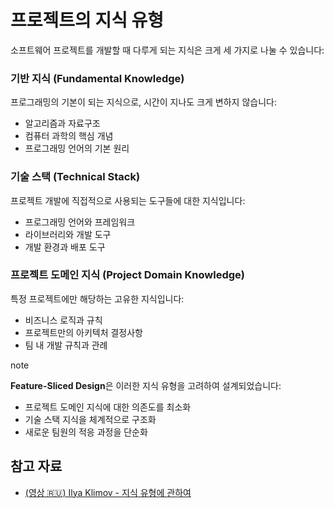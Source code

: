 # 프로젝트의 지식 유형

소프트웨어 프로젝트를 개발할 때 다루게 되는 지식은 크게 세 가지로 나눌 수 있습니다:

### 기반 지식 (Fundamental Knowledge)[​](#기반-지식-fundamental-knowledge "해당 헤딩으로 이동")

프로그래밍의 기본이 되는 지식으로, 시간이 지나도 크게 변하지 않습니다:

* 알고리즘과 자료구조
* 컴퓨터 과학의 핵심 개념
* 프로그래밍 언어의 기본 원리

### 기술 스택 (Technical Stack)[​](#기술-스택-technical-stack "해당 헤딩으로 이동")

프로젝트 개발에 직접적으로 사용되는 도구들에 대한 지식입니다:

* 프로그래밍 언어와 프레임워크
* 라이브러리와 개발 도구
* 개발 환경과 배포 도구

### 프로젝트 도메인 지식 (Project Domain Knowledge)[​](#프로젝트-도메인-지식-project-domain-knowledge "해당 헤딩으로 이동")

특정 프로젝트에만 해당하는 고유한 지식입니다:

* 비즈니스 로직과 규칙
* 프로젝트만의 아키텍처 결정사항
* 팀 내 개발 규칙과 관례

note

**Feature-Sliced Design**은 이러한 지식 유형을 고려하여 설계되었습니다:

* 프로젝트 도메인 지식에 대한 의존도를 최소화
* 기술 스택 지식을 체계적으로 구조화
* 새로운 팀원의 적응 과정을 단순화

## 참고 자료[​](#see-also "해당 헤딩으로 이동")

* [(영상 🇷🇺) Ilya Klimov - 지식 유형에 관하여](https://youtu.be/4xyb_tA-uw0?t=249)
